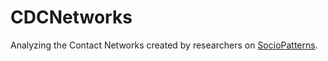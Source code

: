 # CDCNetworks

Analyzing the Contact Networks created by researchers on [SocioPatterns](http://www.sociopatterns.org/datasets/).
